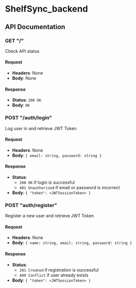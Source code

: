 # ShelfSync_backend

## API Documentation

### GET "/"
Check API status
#### Request
- **Headers**: None
- **Body**: None
#### Response
- **Status**: `200 OK`
- **Body**: `OK`

### POST "/auth/login"
Log user in and retrieve JWT Token
#### Request
- **Headers**: None
- **Body**: ``` { email: string, password: string } ```
#### Response
- **Status**: 
  - `200 OK` if login is successful
  - `401 Unauthorized` if email or password is incorrect
- **Body**: ```{ "token": <JWTSessionToken> }```

### POST "auth/register"
Register a new user and retrieve JWT Token
#### Request
- **Headers**: None
- **Body**: ``` { name: string, email: string, password: string } ```
#### Response
- **Status**: 
  - `201 Created` if registration is successful
  - `409 Conflict` if user already exists
- **Body**: ```{ "token": <JWTSessionToken> }```
